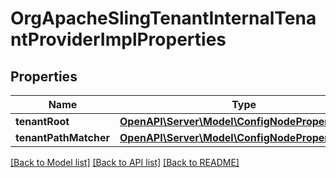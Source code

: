 # OrgApacheSlingTenantInternalTenantProviderImplProperties

## Properties
Name | Type | Description | Notes
------------ | ------------- | ------------- | -------------
**tenantRoot** | [**OpenAPI\Server\Model\ConfigNodePropertyString**](ConfigNodePropertyString.md) |  | [optional] 
**tenantPathMatcher** | [**OpenAPI\Server\Model\ConfigNodePropertyArray**](ConfigNodePropertyArray.md) |  | [optional] 

[[Back to Model list]](../README.md#documentation-for-models) [[Back to API list]](../README.md#documentation-for-api-endpoints) [[Back to README]](../README.md)


